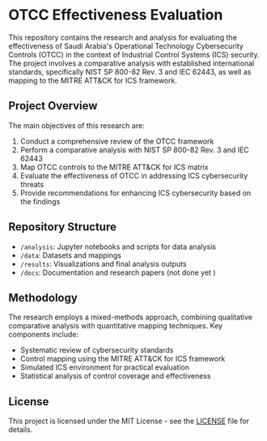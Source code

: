 # OTCC Effectiveness Evaluation

This repository contains the research and analysis for evaluating the effectiveness of Saudi Arabia's Operational Technology Cybersecurity Controls (OTCC) in the context of Industrial Control Systems (ICS) security. The project involves a comparative analysis with established international standards, specifically NIST SP 800-82 Rev. 3 and IEC 62443, as well as mapping to the MITRE ATT&CK for ICS framework.

## Project Overview

The main objectives of this research are:

1. Conduct a comprehensive review of the OTCC framework
2. Perform a comparative analysis with NIST SP 800-82 Rev. 3 and IEC 62443
3. Map OTCC controls to the MITRE ATT&CK for ICS matrix
4. Evaluate the effectiveness of OTCC in addressing ICS cybersecurity threats
5. Provide recommendations for enhancing ICS cybersecurity based on the findings

## Repository Structure

- `/analysis`: Jupyter notebooks and scripts for data analysis
- `/data`: Datasets and mappings
- `/results`: Visualizations and final analysis outputs
- `/docs`: Documentation and research papers (not done yet ) 

## Methodology

The research employs a mixed-methods approach, combining qualitative comparative analysis with quantitative mapping techniques. Key components include:

- Systematic review of cybersecurity standards
- Control mapping using the MITRE ATT&CK for ICS framework
- Simulated ICS environment for practical evaluation
- Statistical analysis of control coverage and effectiveness

## License

This project is licensed under the MIT License - see the [LICENSE](LICENSE) file for details.
